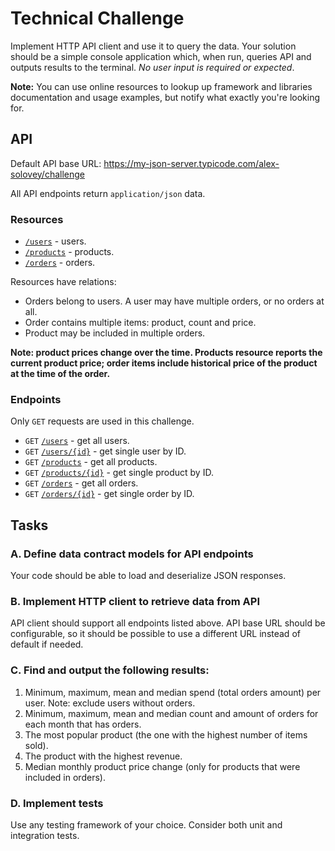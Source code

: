 # Technical Challenge

Implement HTTP API client and use it to query the data. Your solution
should be a simple console application which, when run, queries API and
outputs results to the terminal. *No user input is required or expected*.

**Note:** You can use online resources to lookup up framework and libraries
documentation and usage examples, but notify what exactly you're looking for.

## API

Default API base URL: https://my-json-server.typicode.com/alex-solovey/challenge

All API endpoints return `application/json` data.

### Resources

* [`/users`](https://my-json-server.typicode.com/alex-solovey/challenge/users) - users.
* [`/products`](https://my-json-server.typicode.com/alex-solovey/challenge/products) - products.
* [`/orders`](https://my-json-server.typicode.com/alex-solovey/challenge/orders) - orders.

Resources have relations:

* Orders belong to users. A user may have multiple orders, or no orders at all.
* Order contains multiple items: product, count and price.
* Product may be included in multiple orders.

**Note: product prices change over the time. Products resource reports the current product price;
order items include historical price of the product at the time of the order.**

### Endpoints

Only `GET` requests are used in this challenge.

* `GET` [`/users`](https://my-json-server.typicode.com/alex-solovey/challenge/users) - get all users.
* `GET` [`/users/{id}`](https://my-json-server.typicode.com/alex-solovey/challenge/users/71880) - get single user by ID.
* `GET` [`/products`](https://my-json-server.typicode.com/alex-solovey/challenge/products) - get all products.
* `GET` [`/products/{id}`](https://my-json-server.typicode.com/alex-solovey/challenge/products/90020) - get single product by ID.
* `GET` [`/orders`](https://my-json-server.typicode.com/alex-solovey/challenge/orders) - get all orders.
* `GET` [`/orders/{id}`](https://my-json-server.typicode.com/alex-solovey/challenge/orders/22300) - get single order by ID.


## Tasks

### A. Define data contract models for API endpoints

Your code should be able to load and deserialize JSON responses.

### B. Implement HTTP client to retrieve data from API

API client should support all endpoints listed above. API base URL should be configurable, so it should be possible to use a different
URL instead of default if needed.

### C. Find and output the following results:

1. Minimum, maximum, mean and median spend (total orders amount) per user. Note: exclude users without orders.
2. Minimum, maximum, mean and median count and amount of orders for each month that has orders.
3. The most popular product (the one with the highest number of items sold).
4. The product with the highest revenue.
5. Median monthly product price change (only for products that were included in orders).

### D. Implement tests

Use any testing framework of your choice. Consider both unit and integration tests.
